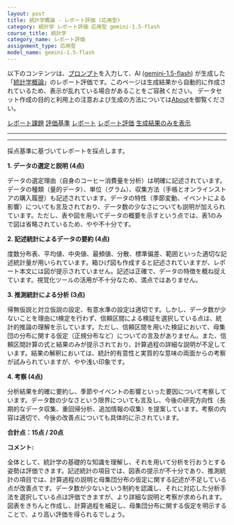 ```yaml
---
layout: post
title: 統計学概論 - レポート評価 (応用型)
category: 統計学 レポート評価 応用型 gemini-1.5-flash
course_title: 統計学
category_name: レポート評価
assignment_type: 応用型
model_name: gemini-1.5-flash
---
```


以下のコンテンツは、[プロンプト](http://127.0.0.1:8000/generated/統計学/gemini-1.5-flash/prompt_レポート評価-応用型.md)を入力して、AI ([gemini-1.5-flash](contents/gemini-1.5-flash)) が生成した「[統計学概論](/contents/統計学/)」のレポート評価です。このページは生成結果から自動的に作成されているため、表示が乱れている場合があることをご容赦ください。
データセット作成の目的と利用上の注意および生成の方法については[About](/About)を御覧ください。

[レポート課題](../レポート課題-応用型)
[評価基準](../評価基準-応用型)
[レポート](../レポート-応用型)
[レポート評価](../レポート評価-応用型)
[生成結果のみを表示](http://127.0.0.1:8000/generated/統計学/gemini-1.5-flash/レポート評価-応用型.md)
  

***
***
  
採点基準に基づいてレポートを採点します。

**1. データの選定と説明 (4点)**

データの選定理由（自身のコーヒー消費量を分析）は明確に記述されています。データの種類（量的データ）、単位（グラム）、収集方法（手帳とオンラインストアの購入履歴）も記述されています。データの特性（季節変動、イベントによる影響）についても言及されており、データ数の少なさについても説明が加えられています。ただし、表や図を用いてデータの概要を示すという点では、表1のみで図は省略されているため、やや不十分です。

**2. 記述統計によるデータの要約 (4点)**

度数分布表、平均値、中央値、最頻値、分散、標準偏差、範囲といった適切な記述統計量が用いられています。箱ひげ図も作成すると記述されていますが、レポート本文には図が提示されていません。記述は正確で、データの特徴を概ね捉えています。視覚化ツールの活用が不十分なため、満点ではありません。

**3. 推測統計による分析 (3点)**

帰無仮説と対立仮説の設定、有意水準の設定は適切です。しかし、データ数が少ないことを理由にt検定を行わず、信頼区間による検証を選択している点は、統計的推論の理解を示しています。ただし、信頼区間を用いた検証において、母集団の分布に関する仮定（正規分布など）についての言及がありません。また、信頼区間計算の式と結果のみが提示されており、計算過程の詳細な説明が不足しています。結果の解釈においては、統計的有意性と実質的な意味の両面からの考察が試みられていますが、やや浅い印象です。

**4. 考察 (4点)**

分析結果を的確に要約し、季節やイベントの影響といった要因について考察しています。データ数の少なさという限界についても言及し、今後の研究方向性（長期的なデータ収集、重回帰分析、追加情報の収集）を提案しています。考察の内容は適切で、今後の改善点についても具体的に示されています。


**合計点：15点 / 20点**

**コメント:**

全体として、統計学の基礎的な知識を理解し、それを用いて分析を行おうとする姿勢は評価できます。記述統計の項目では、図表の提示が不十分であり、推測統計の項目では、計算過程の説明と母集団分布の仮定に関する記述が不足している点が改善点です。データ数が少ないという制約を認識し、それに対応した分析手法を選択している点は評価できますが、より詳細な説明と考察が求められます。  図表をきちんと作成し、計算過程を補足し、母集団分布に関する仮定を明示することで、より高い評価を得られるでしょう。
